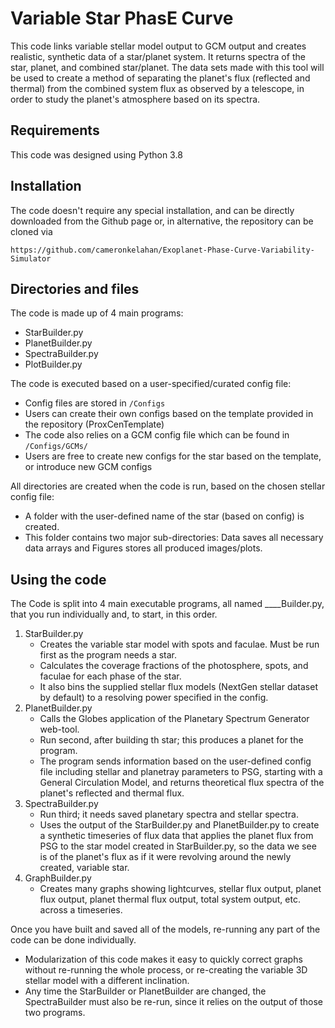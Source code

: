 # Variable Star PhasE Curve

This code links variable stellar model output to GCM output and creates realistic, synthetic data of a star/planet system. It returns spectra of the star, planet, and combined star/planet. The data sets made with this tool will be used to create a method of separating the planet's flux (reflected and thermal) from the combined system flux as observed by a telescope, in order to study the planet's atmosphere based on its spectra.


## Requirements

This code was designed using Python 3.8

## Installation

The code doesn't require any special installation, and can be directly downloaded from the Github page or, in alternative, the repository can be cloned via

    https://github.com/cameronkelahan/Exoplanet-Phase-Curve-Variability-Simulator

    
## Directories and files

The code is made up of 4 main programs:
* StarBuilder.py
* PlanetBuilder.py
* SpectraBuilder.py
* PlotBuilder.py

The code is executed based on a user-specified/curated config file:
* Config files are stored in `/Configs`
* Users can create their own configs based on the template provided in the repository (ProxCenTemplate)
* The code also relies on a GCM config file which can be found in `/Configs/GCMs/`
* Users are free to create new configs for the star based on the template, or introduce new GCM configs

All directories are created when the code is run, based on the chosen stellar config file:
* A folder with the user-defined name of the star (based on config) is created.
* This folder contains two major sub-directories: Data saves all necessary data arrays and Figures stores all produced images/plots.


## Using the code

The Code is split into 4 main executable programs, all named ____Builder.py, that you run individually and, to start, in this order.

1. StarBuilder.py
   - Creates the variable star model with spots and faculae. Must be run first as the program needs a star.
   - Calculates the coverage fractions of the photosphere, spots, and faculae for each phase of the star.
   - It also bins the supplied stellar flux models (NextGen stellar dataset by default) to a resolving power specified in the config.
2. PlanetBuilder.py
   - Calls the Globes application of the Planetary Spectrum Generator web-tool.
   - Run second, after building th star; this produces a planet for the program.
   - The program sends information based on the user-defined config file including stellar and planetray parameters to PSG, starting with a General Circulation Model, and returns theoretical flux spectra of the planet's reflected and thermal flux.
3. SpectraBuilder.py
   - Run third; it needs saved planetary spectra and stellar spectra.
   - Uses the output of the StarBuilder.py and PlanetBuilder.py to create a synthetic timeseries of flux data that applies the planet flux from PSG to the star model created in StarBuilder.py, so the data we see is of the planet's flux as if it were revolving around the newly created, variable star.
4. GraphBuilder.py
   - Creates many graphs showing lightcurves, stellar flux output, planet flux output, planet thermal flux output, total system output, etc. across a timeseries.

Once you have built and saved all of the models, re-running any part of the code can be done individually.
* Modularization of this code makes it easy to quickly correct graphs without re-running the whole process, or re-creating the variable 3D stellar model with a different inclination.
* Any time the StarBuilder or PlanetBuilder are changed, the SpectraBuilder must also be re-run, since it relies on the output of those two programs.



<!-- ## Output files

## References
<a id="1">[1]</a> 
Caldiroli, A., Haardt, F., Gallo, E., Spinelli, R., Malsky, I., Rauscher, E., 2021, "Irradiation-driven escape of primordial planetary atmospheres I. The ATES photoionization hydrodynamics code", arXiv:2106.10294
 -->
